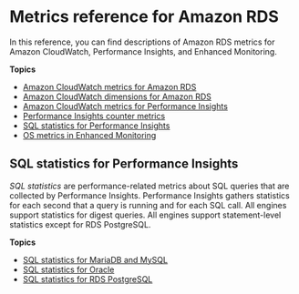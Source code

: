 # Metrics reference for Amazon RDS<a name="metrics-reference"></a>

In this reference, you can find descriptions of Amazon RDS metrics for Amazon CloudWatch, Performance Insights, and Enhanced Monitoring\.

**Topics**
+ [Amazon CloudWatch metrics for Amazon RDS](rds-metrics.md)
+ [Amazon CloudWatch dimensions for Amazon RDS](dimensions.md)
+ [Amazon CloudWatch metrics for Performance Insights](USER_PerfInsights.Cloudwatch.md)
+ [Performance Insights counter metrics](USER_PerfInsights_Counters.md)
+ [SQL statistics for Performance Insights](#sql-statistics)
+ [OS metrics in Enhanced Monitoring](USER_Monitoring-Available-OS-Metrics.md)

## SQL statistics for Performance Insights<a name="sql-statistics"></a>

*SQL statistics* are performance\-related metrics about SQL queries that are collected by Performance Insights\. Performance Insights gathers statistics for each second that a query is running and for each SQL call\. All engines support statistics for digest queries\. All engines support statement\-level statistics except for RDS PostgreSQL\.

**Topics**
+ [SQL statistics for MariaDB and MySQL](USER_PerfInsights.UsingDashboard.AnalyzeDBLoad.AdditionalMetrics.MySQL.md)
+ [SQL statistics for Oracle](USER_PerfInsights.UsingDashboard.AnalyzeDBLoad.AdditionalMetrics.Oracle.md)
+ [SQL statistics for RDS PostgreSQL](USER_PerfInsights.UsingDashboard.AnalyzeDBLoad.AdditionalMetrics.PostgreSQL.md)